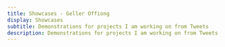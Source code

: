 ```yaml
---
title: Showcases - Geller Offiong
display: Showcases
subtitle: Demonstrations for projects I am working on from Tweets
description: Demonstrations for projects I am working on from Tweets
---
```


<!-- @layout-full-width -->

<!-- <ListDemos /> -->
